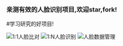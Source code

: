 ### 亲测有效的人脸识别项目,欢迎star,fork!

#学习研究的好项目!

![1:1人脸比对](http://wisvision.cn/license/images/1vs1.jpg "认证比对-人脸验证")
![1:N人脸识别](http://wisvision.cn/license/images/1vsN.png "VIP人脸识别")
![人脸数据管理](http://wisvision.cn/license/images/facelist.png "人脸数据管理")
